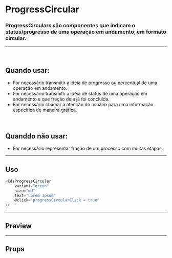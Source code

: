 # ProgressCircular

### ProgressCirculars são componentes que indicam o status/progresso de uma operação em andamento, em formato circular.
---
<br>

## Quando usar:
- For necessário transmitir a ideia de progresso ou percentual de uma operação em andamento.
- For necessário transmitir a ideia de status de uma operação em andamento e que fração dela já foi concluída.
- For necessário chamar a atenção do usuário para uma informação específica de maneira gráfica.

<br>

## Quanddo não usar:
- For necessário representar fração de um processo com muitas etapas.

---

## Uso

```js
<CdsProgressCircular
	variant="green"
	size="md"
	text="Lorem Ipsum"
	@click="progressCircularClick = true"
/>
```

---

## Preview

<PreviewBuilder
	:args
	component="CdsProgressCircular"
/>

---

## Props

<APITable
	name="CdsProgressCircular"
	section="props"
/>
<br>

<script setup>
import { ref } from 'vue';
import CdsProgressCircular from '@/components/ProgressCircular.vue';

const args = ref({
	value: 35,
	variant: "blue",
});
</script>
